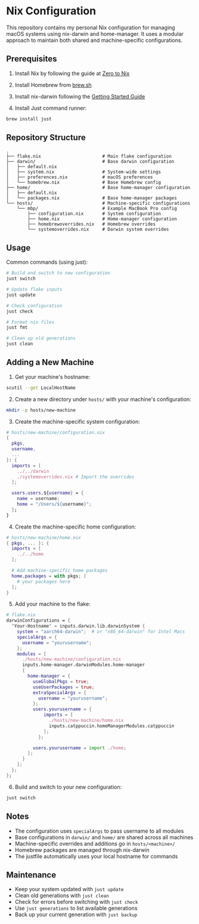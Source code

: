 # Nix Configuration

This repository contains my personal Nix configuration for managing macOS systems using nix-darwin and home-manager. It uses a modular approach to maintain both shared and machine-specific configurations.

## Prerequisites

1. Install Nix by following the guide at [Zero to Nix](https://zero-to-nix.com/start/install/)

2. Install Homebrew from [brew.sh](https://brew.sh/)

3. Install nix-darwin following the [Getting Started Guide](https://github.com/LnL7/nix-darwin#getting-started)

5. Install Just command runner:
```bash
brew install just
```

## Repository Structure

```
.
├── flake.nix                       # Main flake configuration
├── darwin/                         # Base darwin configuration
│   ├── default.nix       
│   ├── system.nix                  # System-wide settings
│   ├── preferences.nix             # macOS preferences
│   └── homebrew.nix                # Base Homebrew config
├── home/                           # Base home-manager configuration
│   ├── default.nix
│   └── packages.nix                # Base home-manager packages
└── hosts/                          # Machine-specific configurations
    └── mbp/                        # Example MacBook Pro config
        ├── configuration.nix       # System configuration
        ├── home.nix                # Home-manager configuration
        ├── homebrewoverrides.nix   # Homebrew overrides 
        └── systemoverrides.nix     # Darwin system overrides
```

## Usage

Common commands (using just):

```bash
# Build and switch to new configuration
just switch

# Update flake inputs
just update

# Check configuration
just check

# Format nix files
just fmt

# Clean up old generations
just clean
```

## Adding a New Machine

1. Get your machine's hostname:
```bash
scutil --get LocalHostName
```

2. Create a new directory under `hosts/` with your machine's configuration:
```bash
mkdir -p hosts/new-machine
```

3. Create the machine-specific system configuration:
```nix
# hosts/new-machine/configuration.nix
{
  pkgs,
  username,
  ...
}: {
  imports = [
    ../../darwin
    ./systemoverrides.nix # Import the overrides
  ];

  users.users.${username} = {
    name = username;
    home = "/Users/${username}";
  };
}
```

4. Create the machine-specific home configuration:
```nix
# hosts/new-machine/home.nix
{ pkgs, ... }: {
  imports = [
    ../../home
  ];

  # Add machine-specific home packages
  home.packages = with pkgs; [
    # your packages here
  ];
}
```

5. Add your machine to the flake:
```nix
# flake.nix
darwinConfigurations = {
  "Your-Hostname" = inputs.darwin.lib.darwinSystem {
    system = "aarch64-darwin";  # or "x86_64-darwin" for Intel Macs
    specialArgs = {
      username = "yourusername";
    };
    modules = [
      ./hosts/new-machine/configuration.nix
      inputs.home-manager.darwinModules.home-manager
      {
        home-manager = {
          useGlobalPkgs = true;
          useUserPackages = true;
          extraSpecialArgs = {
            username = "yourusername";
          };
          users.yourusername = {
              imports = [
                ./hosts/new-machine/home.nix
                inputs.catppuccin.homeManagerModules.catppuccin
              ];
            };

          users.yourusername = import ./home;
        };
      }
    ];
  };
};
```

6. Build and switch to your new configuration:
```bash
just switch
```

## Notes

- The configuration uses `specialArgs` to pass username to all modules
- Base configurations in `darwin/` and `home/` are shared across all machines
- Machine-specific overrides and additions go in `hosts/<machine>/`
- Homebrew packages are managed through nix-darwin
- The justfile automatically uses your local hostname for commands

## Maintenance

- Keep your system updated with `just update`
- Clean old generations with `just clean`
- Check for errors before switching with `just check`
- Use `just generations` to list available generations
- Back up your current generation with `just backup`

